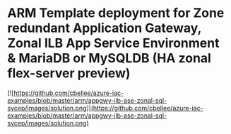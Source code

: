# ARM Template deployment for Zone redundant Application Gateway, Zonal ILB App Service Environment & MariaDB or MySQLDB (HA zonal flex-server preview)

[![https://github.com/cbellee/azure-iac-examples/blob/master/arm/appgwy-ilb-ase-zonal-sql-svcep/images/solution.png]](https://github.com/cbellee/azure-iac-examples/blob/master/arm/appgwy-ilb-ase-zonal-sql-svcep/images/solution.png)
